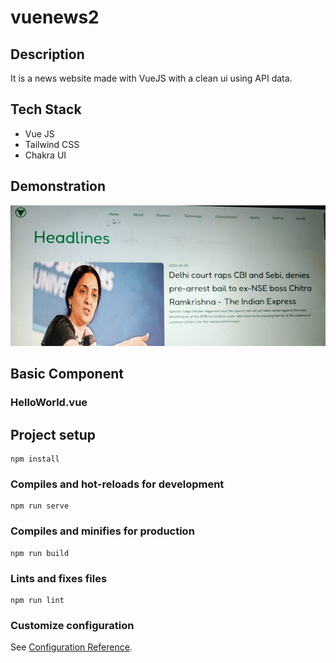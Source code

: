 # vuenews2

## Description
  It is a news website made with VueJS with a clean ui using API data.
 
## Tech Stack
  - Vue JS
  - Tailwind CSS
  - Chakra UI

## Demonstration

  <img src="./assets/Screenshot 2022-03-18 7.49.53 PM.png" />

## Basic Component
  
  ### HelloWorld.vue

## Project setup
```
npm install
```

### Compiles and hot-reloads for development
```
npm run serve
```

### Compiles and minifies for production
```
npm run build
```

### Lints and fixes files
```
npm run lint
```

### Customize configuration
See [Configuration Reference](https://cli.vuejs.org/config/).
